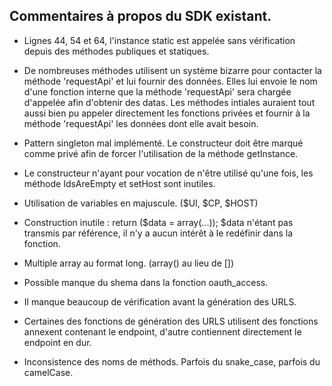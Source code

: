 Commentaires à propos du SDK existant.
--------------------------------------

* Lignes 44, 54 et 64, l'instance static est appelée sans vérification depuis des méthodes publiques et statiques.

* De nombreuses méthodes utilisent un système bizarre pour contacter la méthode 'requestApi' et lui fournir des données.
Elles lui envoie le nom d'une fonction interne que la méthode 'requestApi' sera chargée d'appelée afin d'obtenir des datas.
Les méthodes intiales auraient tout aussi bien pu appeler directement les fonctions privées et fournir à la méthode 'requestApi' les données dont elle avait besoin.

* Pattern singleton mal implémenté.
Le constructeur doit être marqué comme privé afin de forcer l'utilisation de la méthode getInstance.

* Le constructeur n'ayant pour vocation de n'être utilisé qu'une fois, les méthode IdsAreEmpty et setHost sont inutiles.

* Utilisation de variables en majuscule. ($UI, $CP, $HOST)

* Construction inutile : return ($data = array(...));
$data n'étant pas transmis par référence, il n'y a aucun intérêt à le redéfinir dans la fonction.

* Multiple array au format long. (array() au lieu de [])

* Possible manque du shema dans la fonction oauth_access.

* Il manque beaucoup de vérification avant la génération des URLS.

* Certaines des fonctions de génération des URLS utilisent des fonctions annexent contenant le endpoint, d'autre contiennent directement le endpoint en dur.

* Inconsistence des noms de méthods. Parfois du snake_case, parfois du camelCase.
